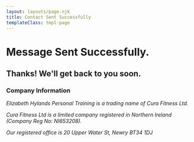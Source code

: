 ```yaml
---
layout: layouts/page.njk
title: Contact Sent Successfully
templateClass: tmpl-page
---
```

# Message Sent Successfully.

## Thanks! We'll get back to you soon.

### Company Information

_Elizabeth Hylands Personal Training is a trading name of Cura Fitness Ltd._ 

_Cura Fitness Ltd is a limited company registered in Northern Ireland (Company Reg No: NI653208)._

_Our registered office is 20 Upper Water St, Newry BT34 1DJ_